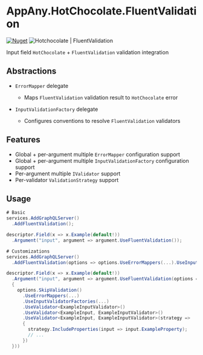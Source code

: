 # AppAny.HotChocolate.FluentValidation

[![Nuget](https://img.shields.io/nuget/v/AppAny.HotChocolate.FluentValidation.svg)](https://www.nuget.org/packages/AppAny.HotChocolate.FluentValidation) ![Hotchocolate | FluentValidation](https://github.com/appany/AppAny.HotChocolate.FluentValidation/workflows/Hotchocolate%20%7C%20FluentValidation/badge.svg)

Input field `HotChocolate` + `FluentValidation` validation integration

## Abstractions

- `ErrorMapper` delegate
  - Maps `FluentValidation` validation result to `HotChocolate` error

- `InputValidationFactory` delegate
  - Configures conventions to resolve `FluentValidation` validators

## Features

- Global + per-argument multiple `ErrorMapper` configuration support
- Global + per-argument multiple `InputValidationFactory` configuration support
- Per-argument multiple `IValidator` support
- Per-validator `ValidationStrategy` support

## Usage

```cs
# Basic
services.AddGraphQLServer()
  .AddFluentValidation();

descriptor.Field(x => x.Example(default!))
  .Argument("input", argument => argument.UseFluentValidation());

# Customizations
services.AddGraphQLServer()
  .AddFluentValidation(options => options.UseErrorMappers(...).UseInputValidatorFactories(...));

descriptor.Field(x => x.Example(default!))
  .Argument("input", argument => argument.UseFluentValidation(options =>
  {
    options.SkipValidation()
      .UseErrorMappers(...)
      .UseInputValidatorFactories(...)
      .UseValidator<ExampleInputValidator>()
      .UseValidator<ExampleInput, ExampleInputValidator>()
      .UseValidator<ExampleInput, ExampleInputValidator>(strategy =>
      {
        strategy.IncludeProperties(input => input.ExampleProperty);
        // ...
      })
  }))
```

